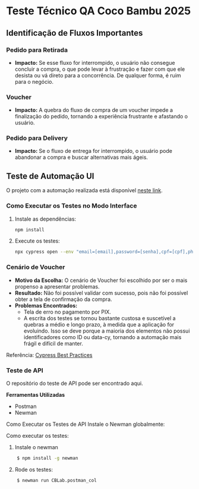 # Teste Técnico QA Coco Bambu 2025

## Identificação de Fluxos Importantes

### Pedido para Retirada
- **Impacto:** Se esse fluxo for interrompido, o usuário não consegue concluir a compra, o que pode levar à frustração e fazer com que ele desista ou vá direto para a concorrência. De qualquer forma, é ruim para o negócio.

### Voucher
- **Impacto:** A quebra do fluxo de compra de um voucher impede a finalização do pedido, tornando a experiência frustrante e afastando o usuário.

### Pedido para Delivery
- **Impacto:** Se o fluxo de entrega for interrompido, o usuário pode abandonar a compra e buscar alternativas mais ágeis.

## Teste de Automação UI

O projeto com a automação realizada está disponível [neste link](#).

### Como Executar os Testes no Modo Interface

1. Instale as dependências:
    ```sh
    npm install
    ```

2. Execute os testes:
    ```sh
    npx cypress open --env "email=[email],password=[senha],cpf=[cpf],phone=[telefone]"
    ```

### Cenário de Voucher

- **Motivo da Escolha:** O cenário de Voucher foi escolhido por ser o mais propenso a apresentar problemas.
- **Resultado:** Não foi possível validar com sucesso, pois não foi possível obter a tela de confirmação da compra.
- **Problemas Encontrados:** 
  - Tela de erro no pagamento por PIX.
  - A escrita dos testes se tornou bastante custosa e suscetível a quebras a médio e longo prazo, à medida que a aplicação for evoluindo. Isso se deve porque a maioria dos elementos não possui identificadores como ID ou data-cy, tornando a automação mais frágil e difícil de manter.

Referência: [Cypress Best Practices](https://docs.cypress.io/app/core-concepts/best-practices#How-It-Works)

### Teste de API
O repositório do teste de API pode ser encontrado aqui.

**Ferramentas Utilizadas**
- Postman
- Newman

Como Executar os Testes de API
Instale o Newman globalmente:

Como executar os testes:
1. Instale o newman
```sh
    $ npm install -g newman
```
2. Rode os testes:
```sh
    $ newman run CBLab.postman_col
```